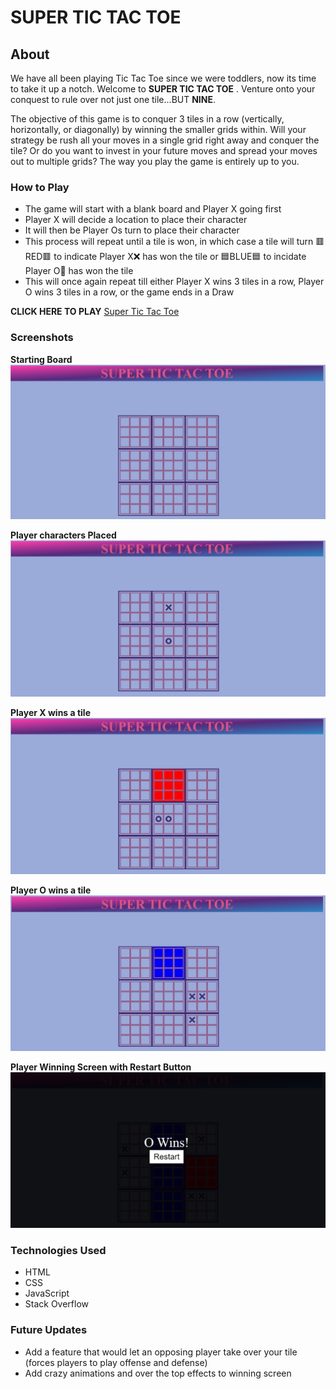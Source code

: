 # SUPER TIC TAC TOE

## About

We have all been playing Tic Tac Toe since we were toddlers, now its time to take it up a notch. Welcome to **SUPER TIC TAC TOE** . Venture onto your conquest to rule over not just one tile...BUT **NINE**. 

The objective of this game is to conquer 3 tiles in a row (vertically, horizontally, or diagonally) by winning the smaller grids within. Will your strategy be rush all your moves in a single grid right away and conquer the tile? Or do you want to invest in your future moves and spread your moves out to multiple grids? The way you play the game is entirely up to you. 

### How to Play
- The game will start with a blank board and Player X going first 
- Player X will decide a location to place their character
- It will then be Player Os turn to place their character
- This process will repeat until a tile is won, in which case a tile will turn 🟥RED🟥 to indicate Player X❌ has won the tile or 🟦BLUE🟦 to incidate Player O🔵 has won the tile
- This will once again repeat till either Player X wins 3 tiles in a row, Player O wins 3 tiles in a row, or the game ends in a Draw

**CLICK HERE TO PLAY** [Super Tic Tac Toe](https://zainamirza.github.io/Project-1/)

### Screenshots 

**Starting Board** 
![](images/blank%20board.PNG)

**Player characters Placed**
![](images/Characters%20Placed.PNG)

**Player X wins a tile**
![](images/TileX.PNG)

**Player O wins a tile**
![](images/TileO.PNG)

**Player Winning Screen with Restart Button**
![](images/PlayerWins.PNG)

### Technologies Used
- HTML
- CSS
- JavaScript
- Stack Overflow

### Future Updates
- Add a feature that would let an opposing player take over your tile (forces players to play offense and defense)
- Add crazy animations and over the top effects to winning screen
